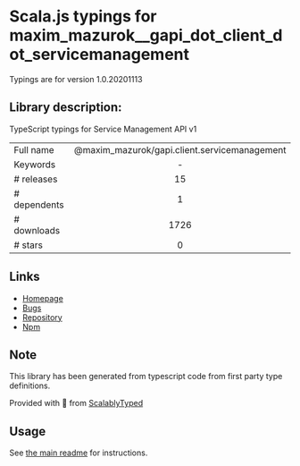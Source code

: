 
# Scala.js typings for maxim_mazurok__gapi_dot_client_dot_servicemanagement

Typings are for version 1.0.20201113

## Library description:
TypeScript typings for Service Management API v1

|                    |                 |
| ------------------ | :-------------: |
| Full name          | @maxim_mazurok/gapi.client.servicemanagement |
| Keywords           | - |
| # releases         | 15 |
| # dependents       | 1 |
| # downloads        | 1726 |
| # stars            | 0 |

## Links
- [Homepage](https://github.com/Maxim-Mazurok/google-api-typings-generator#readme)
- [Bugs](https://github.com/Maxim-Mazurok/google-api-typings-generator/issues)
- [Repository](https://github.com/Maxim-Mazurok/google-api-typings-generator)
- [Npm](https://www.npmjs.com/package/%40maxim_mazurok%2Fgapi.client.servicemanagement)
    


## Note
This library has been generated from typescript code from first party type definitions.

Provided with :purple_heart: from [ScalablyTyped](https://github.com/oyvindberg/ScalablyTyped)

## Usage
See [the main readme](../../readme.md) for instructions.


